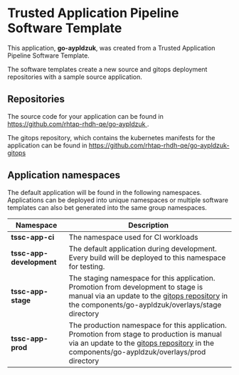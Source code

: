 # Trusted Application Pipeline Software Template

This application, **go-aypldzuk**, was created from a Trusted Application Pipeline Software Template.

The software templates create a new source and gitops deployment repositories with a sample source application. 

## Repositories

The source code for your application can be found in [https://github.com/rhtap-rhdh-qe/go-aypldzuk ](https://github.com/rhtap-rhdh-qe/go-aypldzuk ).
 
The gitops repository, which contains the kubernetes manifests for the application can be found in 
[https://github.com/rhtap-rhdh-qe/go-aypldzuk-gitops ](https://github.com/rhtap-rhdh-qe/go-aypldzuk-gitops ) 

## Application namespaces 

The default application will be found in the following namespaces. Applications can be deployed into unique namespaces or multiple software templates can also bet generated into the same group namespaces.  

|  Namespace   |  Description   |  
| -------- | -------- |
| **tssc-app-ci** | The namespace used for CI workloads |
| **tssc-app-development** | The default application during development. Every build will be deployed to this namespace for testing. |
| **tssc-app-stage** | The staging namespace for this application. Promotion from development to stage is manual via an update to the [gitops repository](https://github.com/rhtap-rhdh-qe/go-aypldzuk-gitops ) in the components/go-aypldzuk/overlays/stage directory |
| **tssc-app-prod** | The production namespace for this application. Promotion from stage to production is manual via an update to the [gitops repository](https://github.com/rhtap-rhdh-qe/go-aypldzuk-gitops ) in the components/go-aypldzuk/overlays/prod directory |